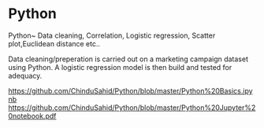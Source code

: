# Python
Python~ Data cleaning, Correlation, Logistic regression, Scatter plot,Euclidean distance etc..

Data cleaning/preperation is carried out on a marketing campaign dataset using Python.
A logistic regression model is then build and tested for adequacy.

https://github.com/ChinduSahid/Python/blob/master/Python%20Basics.ipynb
https://github.com/ChinduSahid/Python/blob/master/Python%20Jupyter%20notebook.pdf
